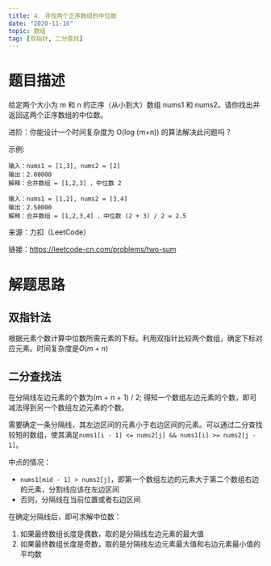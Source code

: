 ```yaml
---
title: 4. 寻找两个正序数组的中位数
date: "2020-11-16"
topic: 数组
tag: [双指针, 二分查找]
---
```


# 题目描述

给定两个大小为 m 和 n 的正序（从小到大）数组 nums1 和 nums2。请你找出并返回这两个正序数组的中位数。

进阶：你能设计一个时间复杂度为 O(log (m+n)) 的算法解决此问题吗？


示例:

```
输入：nums1 = [1,3], nums2 = [2]
输出：2.00000
解释：合并数组 = [1,2,3] ，中位数 2
```

```
输入：nums1 = [1,2], nums2 = [3,4]
输出：2.50000
解释：合并数组 = [1,2,3,4] ，中位数 (2 + 3) / 2 = 2.5
```

来源：力扣（LeetCode）

链接：https://leetcode-cn.com/problems/two-sum


# 解题思路

## 双指针法

根据元素个数计算中位数所需元素的下标。利用双指针比较两个数组，确定下标对应元素。时间复杂度是$O(m + n)$


## 二分查找法

在分隔线左边元素的个数为(m + n + 1) / 2; 得知一个数组左边元素的个数，即可减法得到另一个数组左边元素的个数。

需要确定一条分隔线，其左边区间的元素小于右边区间的元素。可以通过二分查找较短的数组，使其满足`nums1[i - 1] <= nums2[j] && nums1[i] >= nums2[j - 1]`。

中点的情况：
- `nums1[mid - 1] > nums2[j]`，即第一个数组左边的元素大于第二个数组右边的元素，分割线应该在左边区间
- 否则，分隔线在当前位置或者右边区间

在确定分隔线后，即可求解中位数：
1. 如果最终数组长度是偶数，取的是分隔线左边元素的最大值
2. 如果最终数组长度是奇数，取的是分隔线左边元素最大值和右边元素最小值的平均数